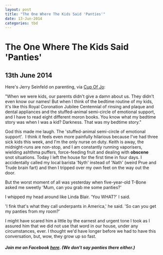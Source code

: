 ```yaml
---
layout: post
title: "The One Where The Kids Said 'Panties'"
date: 13-Jun-2014
categories: tbd
---
```


# The One Where The Kids Said 'Panties'

## 13th June 2014

Here's Jerry Seinfeld on parenting,   via <a href="http://joannagoddard.blogspot.com.au/">Cup Of Jo</a>:

"When we were kids,   our parents didn't give a damn about us. They didn't even know our names! But when I think of the bedtime routine of my kids,   it's like this Royal Coronation Jubilee Centennial of rinsing and plaque and dental appliances and the stuffed-animal semi-circle of emotional support, and I have to read eight different moron books. You know what my bedtime story was when I was a kid? Darkness. That was my bedtime story."

God this made me laugh. The 'stuffed-animal semi-circle of emotional support'.  I think it feels even more painfully hilarious because I've had three sick kids this week, and I'm the only nurse on duty. Keith is away, the midnight-runs are non-stop, and I am constantly running vaporisers, wielding ashthma puffers, force-feeding fruit and dealing with **obscene** snot situations. Today I left the house for the first time in four days. I accidentally called my local barista 'Nyth' instead of 'Nath' (weird Prue and Trude brain fart) and then I tripped over my own feet on the way out the door.

But the worst moment of all was yesterday when five-year-old T-Bone asked me sweetly 'Mum, can you grab me some panties?'

I whipped my head around like Linda Blair. 'You WHAT?' I said.

'I fink that's what they call underpants in America,' he said. 'So can you get my panties from my room?'

I might have scared him a little by the earnest and urgent tone I took as I assured him that we did not use that word in our house, under any circumstances, ever. I thought we'd have longer before we had to have this conversation, but, wow, they grow up so fast.

<h5>Join me on Facebook <a href="https://www.facebook.com/mogantosh">here</a>. (We don't say panties there either.)</h5>
